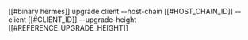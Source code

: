 [[#binary hermes]] upgrade client --host-chain [[#HOST_CHAIN_ID]] --client [[#CLIENT_ID]] --upgrade-height [[#REFERENCE_UPGRADE_HEIGHT]]
